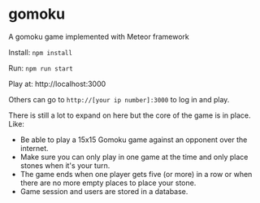 # gomoku

A gomoku game implemented with Meteor framework

Install:
`npm install`

Run:
`npm run start`

Play at: http://localhost:3000

Others can go to `http://[your ip number]:3000` to log in and play.


There is still a lot to expand on here but the core of the game is in place.
Like:
- Be able to play a 15x15 Gomoku game against an opponent over the internet.
- Make sure you can only play in one game at the time and only place stones when it's your turn.
- The game ends when one player gets five (or more) in a row or when there are no more empty places to place your stone.
- Game session and users are stored in a database.
